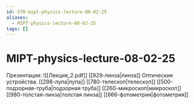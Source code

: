 ```yaml
---
id: 570-mipt-physics-lecture-08-02-25
aliases:
  - MIPT-physics-lecture-08-02-25
tags: []
---
```


# MIPT-physics-lecture-08-02-25

Презентация: ![[Лекция_2.pdf]]
[[929-линза|линза]]
Оптические устройства.
[[298-лупа|лупа]]
[[780-телескоп|телескоп]]
[[500-подзорная-труба|подзорная труба]]
[[260-микроскоп|микроскоп]]
[[980-толстая-линза|толстая линза]]
[[666-фотометрия|фотометрия]]
